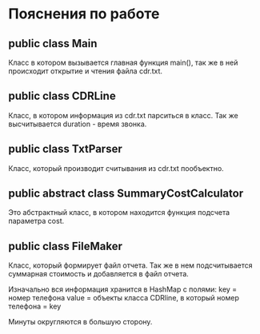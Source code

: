 # Пояснения по работе
## public class Main
Класс в котором вызывается главная функция main(), так же в ней происходит открытие и чтения файла cdr.txt.
## public class CDRLine
Класс, в котором информация из cdr.txt парситься в класс. Так же высчитывается duration - время звонка.
## public class TxtParser 
Класс, который производит считывания из cdr.txt пообъектно.
## public abstract class SummaryCostCalculator
Это абстрактный класс, в котором находится функция подсчета параметра cost.
## public class FileMaker
Класс, который формирует файл отчета. Так же в нем подсчитывается суммарная стоимость и добавляется в файл отчета.

Изначально вся информация хранится в HashMap с полями:
key = номер телефона
value = объекты класса CDRline, в который номер телефона = key

Минуты округляются в большую сторону.

